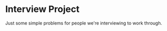 Interview Project
==========

Just some simple problems for people we're interviewing to work through.
